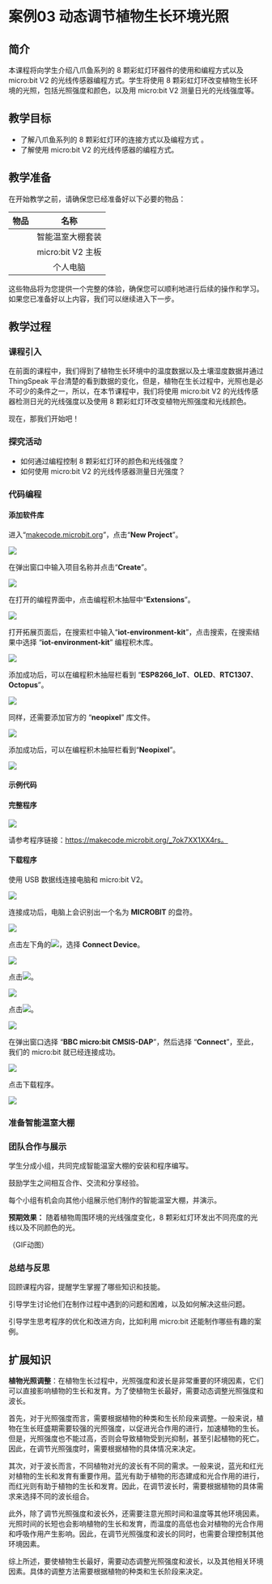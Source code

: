 ﻿---
sidebar_position: 3
sidebar_label: 案例03 动态调节植物生长环境光照
---
# 案例03 动态调节植物生长环境光照

## 简介

本课程将向学生介绍八爪鱼系列的 8 颗彩虹灯环器件的使用和编程方式以及 micro:bit V2 的光线传感器编程方式。学生将使用 8 颗彩虹灯环改变植物生长环境的光照，包括光照强度和颜色，以及用 micro:bit V2 测量日光的光线强度等。

## 教学目标

- 了解八爪鱼系列的 8 颗彩虹灯环的连接方式以及编程方式 。
- 了解使用 micro:bit V2 的光线传感器的编程方式。

## 教学准备

在开始教学之前，请确保您已经准备好以下必要的物品：

| 物品 |       名称        |
| :--: | :---------------: |
|      | 智能温室大棚套装  |
|      | micro:bit V2 主板 |
|      |     个人电脑      |

这些物品将为您提供一个完整的体验，确保您可以顺利地进行后续的操作和学习。如果您已准备好以上内容，我们可以继续进入下一步。

## 教学过程

### 课程引入

在前面的课程中，我们得到了植物生长环境中的温度数据以及土壤湿度数据并通过 ThingSpeak 平台清楚的看到数据的变化，但是，植物在生长过程中，光照也是必不可少的条件之一，所以，在本节课程中，我们将使用 micro:bit V2 的光线传感器检测日光的光线强度以及使用 8 颗彩虹灯环改变植物光照强度和光线颜色。

现在，那我们开始吧！

### 探究活动

- 如何通过编程控制 8 颗彩虹灯环的颜色和光线强度？
- 如何使用 micro:bit V2 的光线传感器测量日光强度？

### 代码编程

#### 添加软件库

进入“[makecode.microbit.org](https://makecode.microbit.org/)”，点击“**New Project**”。

![](https://wiki-media-ef.oss-cn-hongkong.aliyuncs.com/docs/microbit/wisdom-life/microbit-smart-greenhouse-kit/images/microbit-greenhouse-programming-preparation-01.png)



在弹出窗口中输入项目名称并点击“**Create**”。

![](https://wiki-media-ef.oss-cn-hongkong.aliyuncs.com/docs/microbit/wisdom-life/microbit-smart-greenhouse-kit/images/microbit-greenhouse-programming-preparation-02.png)



在打开的编程界面中，点击编程积木抽屉中“**Extensions**”。

![](https://wiki-media-ef.oss-cn-hongkong.aliyuncs.com/docs/microbit/wisdom-life/microbit-smart-greenhouse-kit/images/microbit-greenhouse-programming-preparation-03.png)



打开拓展页面后，在搜索栏中输入“**iot-environment-kit**”，点击搜索，在搜索结果中选择 “**iot-environment-kit**” 编程积木库。

![](https://wiki-media-ef.oss-cn-hongkong.aliyuncs.com/docs/microbit/wisdom-life/microbit-smart-greenhouse-kit/images/microbit-greenhouse-programming-preparation-04.png)



添加成功后，可以在编程积木抽屉栏看到 “**ESP8266_IoT**、**OLED**、**RTC1307**、**Octopus**”。

![](https://wiki-media-ef.oss-cn-hongkong.aliyuncs.com/docs/microbit/wisdom-life/microbit-smart-greenhouse-kit/images/microbit-greenhouse-programming-preparation-05.png)

同样，还需要添加官方的 “**neopixel**” 库文件。

![](https://wiki-media-ef.oss-cn-hongkong.aliyuncs.com/docs/microbit/wisdom-life/microbit-smart-greenhouse-kit/images/microbit-greenhouse-programming-preparation-16.png)



添加成功后，可以在编程积木抽屉栏看到“**Neopixel**”。

![](https://wiki-media-ef.oss-cn-hongkong.aliyuncs.com/docs/microbit/wisdom-life/microbit-smart-greenhouse-kit/images/microbit-greenhouse-programming-preparation-17.png)

#### 示例代码



#### 完整程序

![](https://wiki-media-ef.oss-cn-hongkong.aliyuncs.com/docs/microbit/wisdom-life/microbit-smart-greenhouse-kit/images/microbit-greenhouse-programming-case03-1.png)

请参考程序链接：https://makecode.microbit.org/_7ok7XX1XX4rs。

#### 下载程序

使用 USB 数据线连接电脑和 micro:bit V2。

![](https://wiki-media-ef.oss-cn-hongkong.aliyuncs.com/docs/microbit/wisdom-life/microbit-smart-greenhouse-kit/images/microbit-greenhouse-programming-preparation-06.gif)

连接成功后，电脑上会识别出一个名为 **MICROBIT** 的盘符。

![](https://wiki-media-ef.oss-cn-hongkong.aliyuncs.com/docs/microbit/wisdom-life/microbit-smart-greenhouse-kit/images/microbit-greenhouse-programming-preparation-07.png)

点击左下角的![](https://wiki-media-ef.oss-cn-hongkong.aliyuncs.com/docs/microbit/wisdom-life/microbit-smart-greenhouse-kit/images/microbit-greenhouse-programming-preparation-08.png)，选择 **Connect Device**。

![](https://wiki-media-ef.oss-cn-hongkong.aliyuncs.com/docs/microbit/wisdom-life/microbit-smart-greenhouse-kit/images/microbit-greenhouse-programming-preparation-09.png)

点击![](https://wiki-media-ef.oss-cn-hongkong.aliyuncs.com/docs/microbit/wisdom-life/microbit-smart-greenhouse-kit/images/microbit-greenhouse-programming-preparation-10.png)。

![](https://wiki-media-ef.oss-cn-hongkong.aliyuncs.com/docs/microbit/wisdom-life/microbit-smart-greenhouse-kit/images/microbit-greenhouse-programming-preparation-11.png)

点击![](https://wiki-media-ef.oss-cn-hongkong.aliyuncs.com/docs/microbit/wisdom-life/microbit-smart-greenhouse-kit/images/microbit-greenhouse-programming-preparation-12.png)。

![](https://wiki-media-ef.oss-cn-hongkong.aliyuncs.com/docs/microbit/wisdom-life/microbit-smart-greenhouse-kit/images/microbit-greenhouse-programming-preparation-13.png)



在弹出窗口选择 “**BBC micro:bit CMSIS-DAP**”，然后选择 “**Connect**”，至此，我们的 micro:bit 就已经连接成功。

![](https://wiki-media-ef.oss-cn-hongkong.aliyuncs.com/docs/microbit/wisdom-life/microbit-smart-greenhouse-kit/images/microbit-greenhouse-programming-preparation-14.png)

点击下载程序。

![](https://wiki-media-ef.oss-cn-hongkong.aliyuncs.com/docs/microbit/wisdom-life/microbit-smart-greenhouse-kit/images/microbit-greenhouse-programming-preparation-15.png)

### 准备智能温室大棚



### 团队合作与展示

学生分成小组，共同完成智能温室大棚的安装和程序编写。

鼓励学生之间相互合作、交流和分享经验。

每个小组有机会向其他小组展示他们制作的智能温室大棚，并演示。

**预期效果：** 随着植物周围环境的光线强度变化，8 颗彩虹灯环发出不同亮度的光线以及不同颜色的光。

（GIF动图）

### 总结与反思

回顾课程内容，提醒学生掌握了哪些知识和技能。

引导学生讨论他们在制作过程中遇到的问题和困难，以及如何解决这些问题。

引导学生思考程序的优化和改进方向，比如利用 micro:bit 还能制作哪些有趣的案例。

## 扩展知识

**植物光照调整**：在植物生长过程中，光照强度和波长是非常重要的环境因素，它们可以直接影响植物的生长和发育。为了使植物生长最好，需要动态调整光照强度和波长。

首先，对于光照强度而言，需要根据植物的种类和生长阶段来调整。一般来说，植物在生长旺盛期需要较强的光照强度，以促进光合作用的进行，加速植物的生长。但是，光照强度也不能过高，否则会导致植物受到光抑制，甚至引起植物的死亡。因此，在调节光照强度时，需要根据植物的具体情况来决定。

其次，对于波长而言，不同植物对光的波长有不同的需求。一般来说，蓝光和红光对植物的生长和发育有重要作用。蓝光有助于植物的形态建成和光合作用的进行，而红光则有助于植物的生长和发育。因此，在调节波长时，需要根据植物的具体需求来选择不同的波长组合。

此外，除了调节光照强度和波长外，还需要注意光照时间和温度等其他环境因素。光照时间的长短也会影响植物的生长和发育，而温度的高低也会对植物的光合作用和呼吸作用产生影响。因此，在调节光照强度和波长的同时，也需要合理控制其他环境因素。

综上所述，要使植物生长最好，需要动态调整光照强度和波长，以及其他相关环境因素。具体的调整方法需要根据植物的种类和生长阶段来决定。
